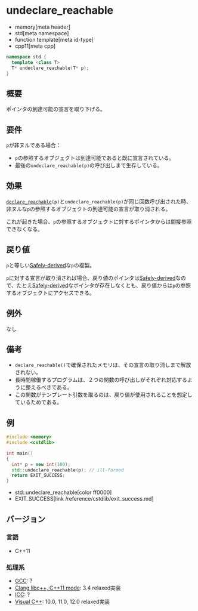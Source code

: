 # undeclare_reachable
* memory[meta header]
* std[meta namespace]
* function template[meta id-type]
* cpp11[meta cpp]

```cpp
namespace std {
  template <class T>
  T* undeclare_reachable(T* p);
}
```

## 概要
ポインタの到達可能の宣言を取り下げる。


## 要件
`p`が非ヌルである場合：

- `p`の参照するオブジェクトは到達可能であると既に宣言されている。
- 最後の`undeclare_reachable(p)`の呼び出しまで生存している。


## 効果
[`declare_reachable`](declare_reachable.md)`(p)`と`undeclare_reachable(p)`が同じ回数呼び出された時、非ヌルな`p`の参照するオブジェクトの到達可能の宣言が取り消される。

これが起きた場合、`p`の参照するオブジェクトに対するポインタからは間接参照できなくなる。


## 戻り値
`p`と等しい[Safely-derived](pointer_safety.md)な`p`の複製。

`p`に対する宣言が取り消されば場合、戻り値のポインタは[Safely-derived](pointer_safety.md)なので、たとえ[Safely-derived](pointer_safety.md)なポインタが存在しなくとも、戻り値からは`p`の参照するオブジェクトにアクセスできる。


## 例外
なし


## 備考
- `declare_reachable()`で確保されたメモリは、その宣言の取り消しまで解放されない。
- 長時間稼働するプログラムは、２つの関数の呼び出しがそれぞれ対応するように整えるべきである。
- この関数がテンプレート引数を取るのは、戻り値が使用されることを想定しているためである。


## 例
```cpp example
#include <memory>
#include <cstdlib>

int main()
{
  int* p = new int(100);
  std::undeclare_reachable(p); // ill-formed
  return EXIT_SUCCESS;
}
```
* std::undeclare_reachable[color ff0000]
* EXIT_SUCCESS[link /reference/cstdlib/exit_success.md]

## バージョン
### 言語
- C++11

### 処理系
- [GCC](/implementation.md#gcc): ?
- [Clang libc++, C++11 mode](/implementation.md#clang): 3.4 relaxed実装
- [ICC](/implementation.md#icc): ?
- [Visual C++](/implementation.md#visual_cpp): 10.0, 11.0, 12.0 relaxed実装
